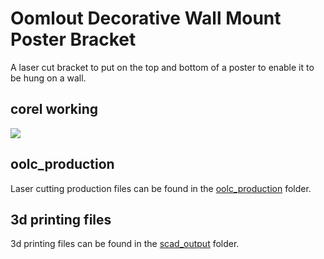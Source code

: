 # Oomlout Decorative Wall Mount Poster Bracket


A laser cut bracket to put on the top and bottom of a poster to enable it to be hung on a wall.  
  



## corel working
![](working_600.png) 


















## oolc_production
Laser cutting production files can be found in the [oolc_production](oolc_production) folder.

## 3d printing files
3d printing files can be found in the [scad_output](scad_output) folder.


